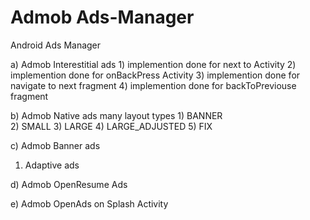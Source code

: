 # Admob Ads-Manager

Android Ads Manager

a)  Admob Interestitial ads
    1)  implemention done for next to Activity
    2)  implemention done for onBackPress Activity
    3)  implemention done for navigate to next fragment
    4)  implemention done for backToPreviouse  fragment

b)  Admob Native ads many layout types
     1) BANNER  
     2) SMALL
     3) LARGE
     4) LARGE_ADJUSTED
     5) FIX

c)  Admob Banner ads 
   1) Adaptive ads

d) Admob OpenResume Ads

e) Admob OpenAds on Splash Activity


